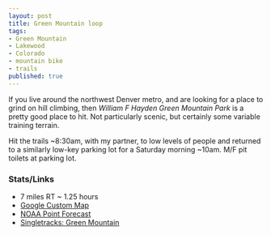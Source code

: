 ```yaml
---
layout: post
title: Green Mountain loop
tags:
- Green Mountain
- Lakewood
- Colorado
- mountain bike
- trails
published: true
---
```

If you live around the northwest Denver metro, and are looking for a place to
grind on hill climbing, then _William F Hayden Green Mountain Park_ is
a pretty good place to hit. Not particularly scenic, but certainly some
variable training terrain.

Hit the trails ~8:30am, with my partner, to low levels of people and
returned to a similarly low-key parking lot for a Saturday morning ~10am.
M/F pit toilets at parking lot.

### Stats/Links
- 7 miles RT ~ 1.25 hours
- [Google Custom Map](https://mapsengine.google.com/map/edit?mid=zj2fwvSxaNFw.krcPu3h6xwhw)
- [NOAA Point Forecast](http://forecast.weather.gov/MapClick.php?lat=39.7008631&lon=-105.1739247)
- [Singletracks: Green Mountain](http://www.singletracks.com/bike-trails/green-mountain.html)
